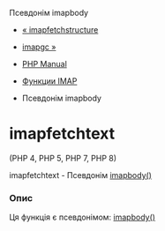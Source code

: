 Псевдонім imapbody

-   [« imapfetchstructure](function.imap-fetchstructure.html)
    
-   [imapgc »](function.imap-gc.html)
    
-   [PHP Manual](index.html)
    
-   [Функции IMAP](ref.imap.html)
    
-   Псевдонім imapbody
    

# imapfetchtext

(PHP 4, PHP 5, PHP 7, PHP 8)

imapfetchtext - Псевдонім [imapbody()](function.imap-body.html)

### Опис

Ця функція є псевдонімом: [imapbody()](function.imap-body.html)